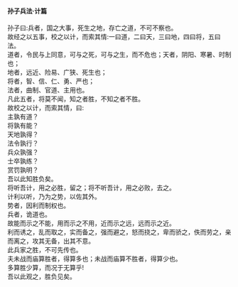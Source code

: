 #### 孙子兵法·计篇
孙子曰:兵者，国之大事，死生之地，存亡之道，不可不察也。<br>
故经之以五事，校之以计，而索其情:一曰道，二曰天，三曰地，四曰将，五曰法。<br>
道者，令民与上同意，可与之死，可与之生，而不危也；天者，阴阳、寒暑、时制也；<br>
地者，远近、险易、广狭、死生也；<br>
将者，智、信、仁、勇、严也；<br>
法者，曲制、官道、主用也。<br>
凡此五者，将莫不闻，知之者胜，不知之者不胜。<br>
故校之以计，而索其情，曰:<br>
主孰有道？<br>
将孰有能？<br>
天地孰得？<br>
法令孰行？<br>
兵众孰强？<br>
士卒孰练？<br>
赏罚孰明？<br>
吾以此知胜负矣。<br>
将听吾计，用之必胜，留之；将不听吾计，用之必败，去之。<br>
计利以听，乃为之势，以佐其外。<br>
势者，因利而制权也。<br>
兵者，诡道也。<br>
故能而示之不能，用而示之不用，近而示之远，远而示之近。<br>
利而诱之，乱而取之，实而备之，强而避之，怒而挠之，卑而骄之，佚而劳之，亲而离之，攻其无备，出其不意。<br>
此兵家之胜，不可先传也。<br>
夫未战而庙算胜者，得算多也；未战而庙算不胜者，得算少也。<br>
多算胜少算，而况于无算乎!<br>
吾以此观之，胜负见矣。<br>